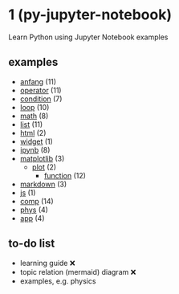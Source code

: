 # 1 (py-jupyter-notebook)
Learn Python using Jupyter Notebook examples


## examples
+ [anfang](anfang/README.md) (11)
+ [operator](operator/README.md) (11)
+ [condition](condition/README.md) (7)
+ [loop](loop/README.md) (10)
+ [math](math/README.md) (8)
+ [list](list/README.md) (11)
+ [html](html/README.md) (2)
+ [widget](widget/README.md) (1)
+ [ipynb](ipynb/README.md) (8)
+ [matplotlib](matplotlib/README.md) (3)
  + [plot](matplotlib/plot/README.md) (2)
	+ [function](matplotlib/plot/function/README.md) (12)
+ [markdown](markdown/README.md) (3)
+ [js](js/README.md) (1)
+ [comp](comp/README.md) (14)
+ [phys](phys/README.md) (4)
+ [app](app/README.md) (4)


## to-do list
+ learning guide :x:
+ topic relation (mermaid) diagram :x:
+ examples, e.g. physics
